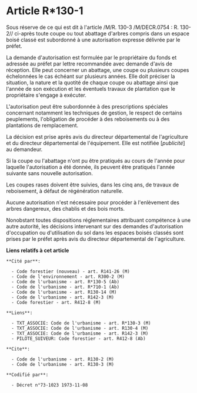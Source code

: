 # Article R*130-1

Sous réserve de ce qui est dit à l'article /M/R. 130-3 /M/DECR.0754 : R. 130-2// ci-après toute coupe ou tout abattage
d'arbres compris dans un espace boisé classé est subordonné à une autorisation expresse délivrée par le préfet.

La demande d'autorisation est formulée par le propriétaire du fonds et adressée au préfet par lettre recommandée avec demande
d'avis de réception. Elle peut concerner un abattage, une coupe ou plusieurs coupes échelonnées le cas échéant sur plusieurs
années. Elle doit préciser la situation, la nature et la quotité de chaque coupe ou abattage ainsi que l'année de son
exécution et les éventuels travaux de plantation que le propriétaire s'engage à exécuter.

L'autorisation peut être subordonnée à des prescriptions spéciales concernant notamment les techniques de gestion, le respect
de certains peuplements, l'obligation de procéder à des reboisements ou à des plantations de remplacement.

La décision est prise après avis du directeur départemental de l'agriculture et du directeur départemental de l'équipement.
Elle est notifiée [*publicité*] au demandeur.

Si la coupe ou l'abattage n'ont pu être pratiqués au cours de l'année pour laquelle l'autorisation a été donnée, ils peuvent
être pratiqués l'année suivante sans nouvelle autorisation.

Les coupes rases doivent être suivies, dans les cinq ans, de travaux de reboisement, à défaut de régénération naturelle.

Aucune autorisation n'est nécessaire pour procéder à l'enlèvement des arbres dangereux, des chablis et des bois morts.

Nonobstant toutes dispositions réglementaires attribuant compétence à une autre autorité, les décisions intervenant sur des
demandes d'autorisation d'occupation ou d'utilisation du sol dans les espaces boisés classés sont prises par le préfet après
avis du directeur départemental de l'agriculture.

**Liens relatifs à cet article**

	**Cité par**:

	  - Code forestier (nouveau) - art. R141-26 (M)
	  - Code de l'environnement - art. R300-2 (M)
	  - Code de l'urbanisme - art. R*130-5 (Ab)
	  - Code de l'urbanisme - art. R*710-1 (Ab)
	  - Code de l'urbanisme - art. R130-14 (M)
	  - Code de l'urbanisme - art. R142-3 (M)
	  - Code forestier - art. R412-8 (M)

	**Liens**:

	  - TXT_ASSOCIE: Code de l'urbanisme - art. R*130-3 (M)
	  - TXT_ASSOCIE: Code de l'urbanisme - art. R130-4 (M)
	  - TXT_ASSOCIE: Code de l'urbanisme - art. R142-3 (M)
	  - PILOTE_SUIVEUR: Code forestier - art. R412-8 (Ab)

	**Cite**:

	  - Code de l'urbanisme - art. R130-2 (M)
	  - Code de l'urbanisme - art. R130-3 (M)

	**Codifié par**:

	  - Décret n°73-1023 1973-11-08
